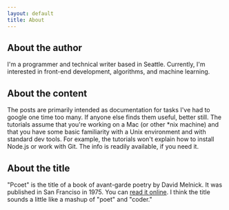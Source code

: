 ```yaml
---
layout: default
title: About
---
```


## About the author

I'm a programmer and technical writer based in Seattle. Currently, I'm
interested in front-end development, algorithms, and machine learning.

## About the content

The posts are primarily intended as documentation for tasks I've had to google
one time too many. If anyone else finds them useful, better still. The tutorials
assume that you're working on a Mac (or other *nix machine) and that you have
some basic familiarity with a Unix environment and with standard dev tools. For
example, the tutorials won't explain how to install Node.js or work with Git.
The info is readily available, if you need it.

## About the title

"Pcoet" is the title of a book of avant-garde poetry by David Melnick. It was
published in San Franciso in 1975. You can
[read it online](http://eclipsearchive.org/projects/PCOET/pcoet.html). I think
the title sounds a little like a mashup of "poet" and "coder."